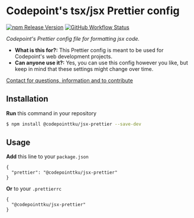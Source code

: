 # Codepoint's tsx/jsx Prettier config

[![npm Release Version](https://img.shields.io/github/v/release/codepointtku/jsx-prettier?logo=npm&style=for-the-badge&labelColor=333333)](https://www.npmjs.com/package/@codepointtku/jsx-prettier)
[![GitHub Workflow Status](https://img.shields.io/github/workflow/status/codepointtku/jsx-prettier/npm%20Publish?logo=githubactions&logoColor=cyan&style=for-the-badge&labelColor=333333)](https://github.com/codepointtku/jsx-prettier/actions/workflows/npm-publish.yml)

*Codepoint's Prettier config file for formatting jsx code.*

* **What is this for?:** This Prettier config is meant to be used for Codepoint's web development projects.
* **Can anyone use it?:** Yes, you can use this config however you like, but keep in mind that these settings might change over time.

[Contact for questions, information and to contribute](mailto:juuso.laakso@turku.fi)

## Installation
**Run** this command in your repository
```bash
$ npm install @codepointtku/jsx-prettier --save-dev
```

## Usage
**Add** this line to your `package.json`
```jsonc
{
  "prettier": "@codepointtku/jsx-prettier"
}
```
**Or** to your `.prettierrc`
```jsonc
{
  "@codepointtku/jsx-prettier"
}
```
